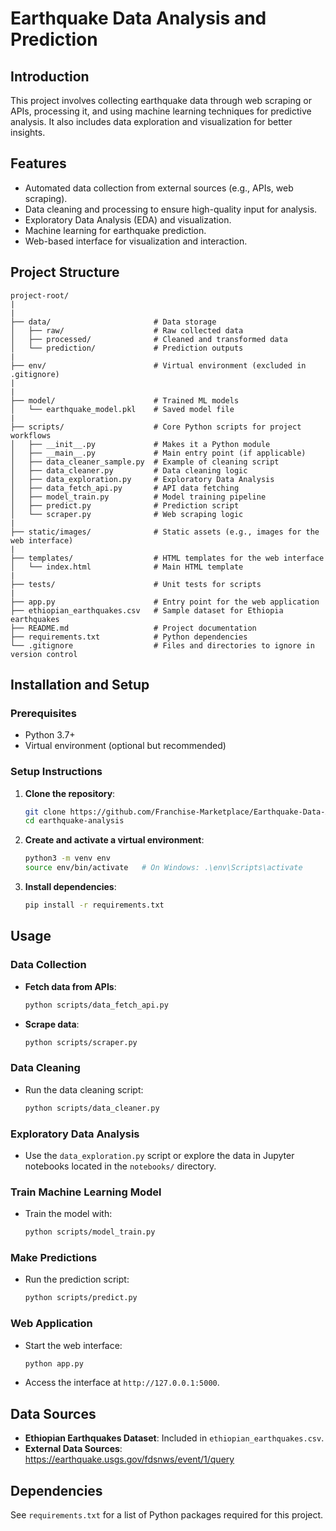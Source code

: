 # Earthquake Data Analysis and Prediction

## Introduction

This project involves collecting earthquake data through web scraping or APIs, processing it, and using machine learning techniques for predictive analysis. It also includes data exploration and visualization for better insights.

## Features

- Automated data collection from external sources (e.g., APIs, web scraping).
- Data cleaning and processing to ensure high-quality input for analysis.
- Exploratory Data Analysis (EDA) and visualization.
- Machine learning for earthquake prediction.
- Web-based interface for visualization and interaction.

## Project Structure

```plaintext
project-root/
|
|
├── data/                       # Data storage
│   ├── raw/                    # Raw collected data
│   ├── processed/              # Cleaned and transformed data
│   └── prediction/             # Prediction outputs
|
├── env/                        # Virtual environment (excluded in .gitignore)
|
|
├── model/                      # Trained ML models
│   └── earthquake_model.pkl    # Saved model file
|
├── scripts/                    # Core Python scripts for project workflows
│   ├── __init__.py             # Makes it a Python module
│   ├── __main__.py             # Main entry point (if applicable)
│   ├── data_cleaner_sample.py  # Example of cleaning script
│   ├── data_cleaner.py         # Data cleaning logic
│   ├── data_exploration.py     # Exploratory Data Analysis
│   ├── data_fetch_api.py       # API data fetching
│   ├── model_train.py          # Model training pipeline
│   ├── predict.py              # Prediction script
│   └── scraper.py              # Web scraping logic
|
├── static/images/              # Static assets (e.g., images for the web interface)
|
├── templates/                  # HTML templates for the web interface
│   └── index.html              # Main HTML template
|
├── tests/                      # Unit tests for scripts
|
├── app.py                      # Entry point for the web application
├── ethiopian_earthquakes.csv   # Sample dataset for Ethiopia earthquakes
├── README.md                   # Project documentation
├── requirements.txt            # Python dependencies
└── .gitignore                  # Files and directories to ignore in version control
```

## Installation and Setup

### Prerequisites

- Python 3.7+
- Virtual environment (optional but recommended)

### Setup Instructions

1. **Clone the repository**:

   ```bash
   git clone https://github.com/Franchise-Marketplace/Earthquake-Data-Ananlysis-and-prediction.git
   cd earthquake-analysis
   ```

2. **Create and activate a virtual environment**:

   ```bash
   python3 -m venv env
   source env/bin/activate   # On Windows: .\env\Scripts\activate
   ```

3. **Install dependencies**:

   ```bash
   pip install -r requirements.txt
   ```

## Usage

### Data Collection

- **Fetch data from APIs**:
  ```bash
  python scripts/data_fetch_api.py
  ```
- **Scrape data**:
  ```bash
  python scripts/scraper.py
  ```

### Data Cleaning

- Run the data cleaning script:
  ```bash
  python scripts/data_cleaner.py
  ```

### Exploratory Data Analysis

- Use the `data_exploration.py` script or explore the data in Jupyter notebooks located in the `notebooks/` directory.

### Train Machine Learning Model

- Train the model with:
  ```bash
  python scripts/model_train.py
  ```

### Make Predictions

- Run the prediction script:
  ```bash
  python scripts/predict.py
  ```

### Web Application

- Start the web interface:
  ```bash
  python app.py
  ```
- Access the interface at `http://127.0.0.1:5000`.

## Data Sources

- **Ethiopian Earthquakes Dataset**: Included in `ethiopian_earthquakes.csv`.
- **External Data Sources**: https://earthquake.usgs.gov/fdsnws/event/1/query

## Dependencies

See `requirements.txt` for a list of Python packages required for this project.





